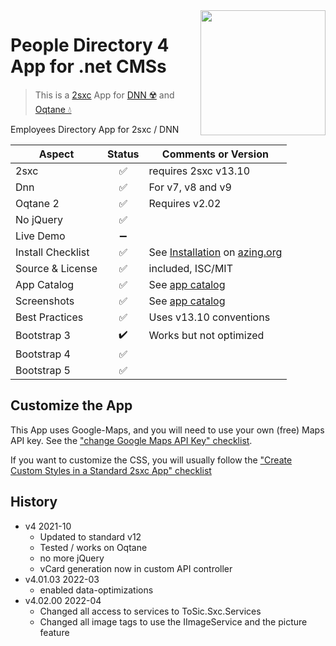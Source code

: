 <image src="app-icon.png" align="right" width="200px">

# People Directory 4 App for .net CMSs

> This is a [2sxc](https://2sxc.org) App for [DNN ☢️](https://www.dnnsoftware.com/) and [Oqtane 💧](https://www.oqtane.org/)

Employees Directory App for 2sxc / DNN


| Aspect              | Status | Comments or Version |
| ------------------- | :----: | ------------------- |
| 2sxc                | ✅    | requires 2sxc v13.10
| Dnn                 | ✅    | For v7, v8 and v9
| Oqtane 2            | ✅    | Requires v2.02
| No jQuery           | ✅    | 
| Live Demo           | ➖    |
| Install Checklist   | ✅    | See [Installation](https://azing.org/2sxc/r/2Qsd-qum) on [azing.org](https://azing.org/2sxc)
| Source & License    | ✅    | included, ISC/MIT
| App Catalog         | ✅    | See [app catalog](https://2sxc.org/en/apps/app/people-directory-v4-hybrid-for-dnn-and-oqtane)
| Screenshots         | ✅    | See [app catalog](https://2sxc.org/en/apps/app/people-directory-v4-hybrid-for-dnn-and-oqtane)
| Best Practices      | ✅    | Uses v13.10 conventions
| Bootstrap 3         | ✔️    | Works but not optimized
| Bootstrap 4         | ✅    |
| Bootstrap 5         | ✅    | 

## Customize the App

This App uses Google-Maps, and you will need to use your own (free) Maps API key. See the ["change Google Maps API Key" checklist](https://azing.org/2sxc/r/ApSwlItl).

If you want to customize the CSS, you will usually follow the ["Create Custom Styles in a Standard 2sxc App" checklist](https://azing.org/2sxc/r/gg_aB9FD)

## History

* v4 2021-10
    * Updated to standard v12
    * Tested / works on Oqtane
    * no more jQuery
    * vCard generation now in custom API controller
* v4.01.03 2022-03
    * enabled data-optimizations
* v4.02.00 2022-04 
    * Changed all access to services to ToSic.Sxc.Services
    * Changed all image tags to use the IImageService and the picture feature